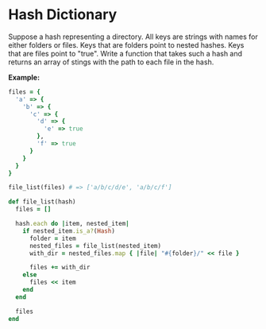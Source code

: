 # Hash Dictionary

Suppose a hash representing a directory. All keys are strings with
names for either folders or files. Keys that are folders point to
nested hashes. Keys that are files point to "true". Write a function
that takes such a hash and returns an array of stings with the path to
each file in the hash.

**Example:**

```ruby
files = {
  'a' => {
    'b' => {
      'c' => {
        'd' => {
          'e' => true
        },
        'f' => true
      }
    }
  }
}

file_list(files) # => ['a/b/c/d/e', 'a/b/c/f']
```


```ruby
def file_list(hash)
  files = []

  hash.each do |item, nested_item|
    if nested_item.is_a?(Hash)
      folder = item
      nested_files = file_list(nested_item)
      with_dir = nested_files.map { |file| "#{folder}/" << file }

      files += with_dir
    else
      files << item
    end
  end

  files
end
```

